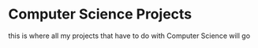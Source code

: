 # Computer Science Projects

this is where all my projects that have to do with Computer Science will go